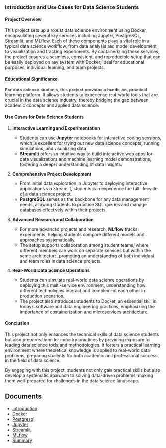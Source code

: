 ### Introduction and Use Cases for Data Science Students

#### Project Overview
This project sets up a robust data science environment using Docker, encapsulating several key services including Jupyter, PostgreSQL, Streamlit, and MLflow. Each of these components plays a vital role in a typical data science workflow, from data analysis and model development to visualization and tracking experiments. By containerizing these services, the project ensures a seamless, consistent, and reproducible setup that can be easily deployed on any system with Docker, ideal for educational purposes, individual learning, and team projects.

#### Educational Significance
For data science students, this project provides a hands-on, practical learning platform. It allows students to experience real-world tools that are crucial in the data science industry, thereby bridging the gap between academic concepts and applied data science.

#### Use Cases for Data Science Students
1. **Interactive Learning and Experimentation**
   - Students can use **Jupyter** notebooks for interactive coding sessions, which is excellent for trying out new data science concepts, running simulations, and visualizing data.
   - **Streamlit** offers an intuitive way to build interactive web apps for data visualizations and machine learning model demonstrations, fostering a deeper understanding of data insights.

2. **Comprehensive Project Development**
   - From initial data exploration in Jupyter to deploying interactive applications via Streamlit, students can experience the full lifecycle of a data science project.
   - **PostgreSQL** serves as the backbone for any data management needs, allowing students to practice SQL queries and manage databases effectively within their projects.

3. **Advanced Research and Collaboration**
   - For more advanced projects and research, **MLflow** tracks experiments, helping students compare different models and approaches systematically.
   - The setup supports collaboration among student teams, where different members can work on separate services but within the same architecture, promoting an understanding of both individual and team roles in data science projects.

4. **Real-World Data Science Operations**
   - Students can simulate real-world data science operations by deploying this multi-service environment, understanding how different technologies interact and complement each other in production scenarios.
   - The project also introduces students to Docker, an essential skill in today’s software and data engineering practices, emphasizing the importance of containerization and microservices architecture.

#### Conclusion
This project not only enhances the technical skills of data science students but also prepares them for industry practices by providing exposure to leading data science tools and methodologies. It fosters a practical learning environment where theoretical knowledge is applied to real-world data problems, preparing students for both academic and professional success in the field of data science. 

By engaging with this project, students not only gain practical skills but also develop a systematic approach to solving data-driven problems, making them well-prepared for challenges in the data science landscape.

## Documents
- [Introduction](0_introduction.md)
- [Docker](1_docker.md)
- [Postgresql](2_postgresql.md)
- [Jupyter](3_jupyter.md)
- [Streamlit](4_streamplit.md)
- [MLflow](5_mlflow.md)
- [Summary](6_project_summary.md)
